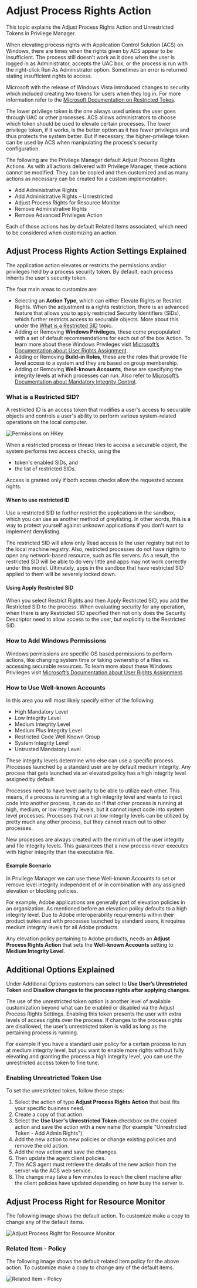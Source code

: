 [title]: # (Adjust Process Rights)
[tags]: # (action,unrestricted token)
[priority]: # (4)
# Adjust Process Rights Action

This topic explains the Adjust Process Rights Action and Unrestricted Tokens in Privilege Manager.

When elevating process rights with Application Control Solution (ACS) on Windows, there are times when the rights given by ACS appear to be insufficient. The process still doesn't work as it does when the user is logged in as Administrator, accepts the UAC box, or the process is run with the right-click Run As Administrator option. Sometimes an error is returned stating insufficient rights to access.

Microsoft with the release of Windows Vista introduced changes to security which included creating two tokens for users when they log in. For more information refer to the [Microsoft Documentation on Restricted Tokes](https://docs.microsoft.com/en-us/windows/win32/secauthz/restricted-tokens).

The lower privilege token is the one always used unless the user goes through UAC or other processes. ACS allows administrators to choose which token should be used to elevate certain processes. The lower privilege token, if it works, is the better option as it has fewer privileges and thus protects the system better. But if necessary, the higher-privilege token can be used by ACS when manipulating the process's security configuration.

The following are the Privilege Manager default Adjust Process Rights Actions. As with all actions delivered with Privilege Manager, these actions cannot be modified. They can be copied and then customized and as many actions as
necessary can be created for a custom implementation:

* Add Administrative Rights
* Add Administrative Rights – Unrestricted
* Adjust Process Rights for Resource Monitor
* Remove Administrative Rights
* Remove Advanced Privileges Action

Each of those actions has by default Related Items associated, which need to be considered when customizing an action.

## Adjust Process Rights Action Settings Explained

The application action elevates or restricts the permissions and/or privileges held by a process security token. By default, each process inherits the user's security token.

The four main areas to customize are:

* Selecting an __Action Type__, which can either Elevate Rights or Restrict Rights. When the adjustment is a rights restriction, there is an advanced feature that allows you to apply restricted Security Identifiers (SIDs), which further restricts access to securable objects. More about this under the [What is a Restricted SID](#what-is-a-restricted-sid) topic.
* Adding or Removing __Windows Privileges__, these come prepopulated with a set of default recommendations for each out of the box Action. To learn more about these Windows Privileges visit [Microsoft’s Documentation about User Rights Assignment](https://docs.microsoft.com/en-us/windows/security/threat-protection/security-policy-settings/user-rights-assignment).
* Adding or Removing __Build-in Roles__, these are the roles that provide file level access to a system and they are based on group membership.
* Adding or Removing __Well-known Accounts__, these are specifying the integrity levels at which processes can run. Also refer to [Microsoft’s Documentation about Mandatory Integrity Control](https://docs.microsoft.com/en-us/windows/win32/secauthz/mandatory-integrity-control).

### What is a Restricted SID?

A restricted ID is an access token that modifies a user's access to securable objects and controls a user's ability to perform various system-related operations on the local computer.

![Permissions on HKey](images/unrestrict/perm-hkey.png)

When a restricted process or thread tries to access a securable object, the system performs two access checks, using the

* token's enabled SIDs, and
* the list of restricted SIDs.

Access is granted only if both access checks allow the requested access rights.

#### When to use restricted ID

Use a restricted SID to further restrict the applications in the sandbox, which you can use as another method of greylisting. In other words, this is a way to protect yourself against unknown applications if you don't want to implement 
denylisting.

The restricted SID will allow only Read access to the user registry but not to the local machine registry. Also, restricted processes do not have rights to open any network-based resource, such as file servers. As a result, the
restricted SID will be able to do very little and apps may not work correctly under this model. Ultimately, apps in the sandbox that have restricted SID applied to them will be severely locked down.

#### Using Apply Restricted SID

When you select Restrict Rights and then Apply Restricted SID, you add the Restricted SID to the process. When evaluating security for any operation, when there is any Restricted SID specified then not only does the Security Descriptor
need to allow access to the user, but explicitly to the Restricted SID.

### How to Add Windows Permissions

Windows permissions are specific OS based permissions to perform actions, like changing system time or taking ownership of a files vs. accessing securable resources. To learn more about these Windows Privileges visit [Microsoft’s
Documentation about User Rights Assignment](https://docs.microsoft.com/en-us/windows/security/threat-protection/security-policy-settings/user-rights-assignment).

### How to Use Well-known Accounts

In this area you will most likely specify either of the following:

* High Mandatory Level
* Low Integrity Level
* Medium Integrity Level
* Medium Plus Integrity Level
* Restricted Code Well Known Group
* System Integrity Level
* Untrusted Mandatory Level

These integrity levels determine who else can use a specific process. Processes launched by a standard user are by default medium integrity. Any process that gets launched via an elevated policy has a high integrity level assigned by
default.

Processes need to have level parity to be able to utilize each other. This means, if a process is running at a high integrity level and wants to inject code into another process, it can do so if that other process is running at
high, medium, or low integrity levels, but it cannot inject code into system level processes. Processes that run at low integrity levels can be utilized by pretty much any other process, but they cannot reach out to other processes.

New processes are always created with the minimum of the user integrity and file integrity levels. This guarantees that a new process never executes with higher integrity than the executable file.

#### Example Scenario

In Privilege Manager we can use these Well-known Accounts to set or remove level integrity independent of or in combination with any assigned elevation or blocking policies.

For example, Adobe applications are generally part of elevation policies in an organization. As mentioned before an elevation policy defaults to a high integrity level. Due to Adobe interoperability requirements within their product
suites and with processes launched by standard users, it requires medium integrity levels for all Adobe products.

Any elevation policy pertaining to Adobe products, needs an __Adjust Process Rights Action__ that sets the __Well-known Accounts__ setting to __Medium Integrity Level__.

## Additional Options Explained

Under Additional Options customers can select to __Use User’s Unrestricted Token__ and __Disallow changes to the process rights after applying changes__.

The use of the unrestricted token option is another level of available customization beyond what can be enabled or disabled via the Adjust Process Rights Settings. Enabling this token presents the user with extra levels of
access rights over the process. If changes to the process rights are disallowed, the user’s unrestricted token is valid as long as the pertaining process is running.

For example if you have a standard user policy for a certain process to run at medium integrity level, but you want to enable more rights without fully elevating and granting the process a high integrity level, you can use the unrestricted access token to fine tune.

### Enabling Unrestricted Token Use

To set the unrestricted token, follow these steps:

1. Select the action of type __Adjust Process Rights Action__ that best fits your specific business need.
2. Create a copy of that action.
3. Select the __Use User's Unrestricted Token__ checkbox on the copied action and save the action with a new name (for example "Unrestricted Token - Add Admin Rights").
4. Add the new action to new policies or change existing policies and remove the old action.
5. Add the new action and save the changes.
6. Then update the agent client policies.
7. The ACS agent must retrieve the details of the new action from the server via the ACS web service.
8. The change may take a few minutes to reach the client machine after the client policies have updated depending on how busy the server is.

## Adjust Process Right for Resource Monitor

The following image shows the default action. To customize make a copy to change any of the default items.

![Adjust Process Right for Resource Monitor](images/unrestrict/action-adj-process-rights.png "Adjust Process Right for Resource Monitor")

### Related Item - Policy

The following image shows the default related item policy for the above action. To customize make a copy to change any of the default items.

![Related Item - Policy](images/unrestrict/related-item-client-option.png "Related Item - Policy")
